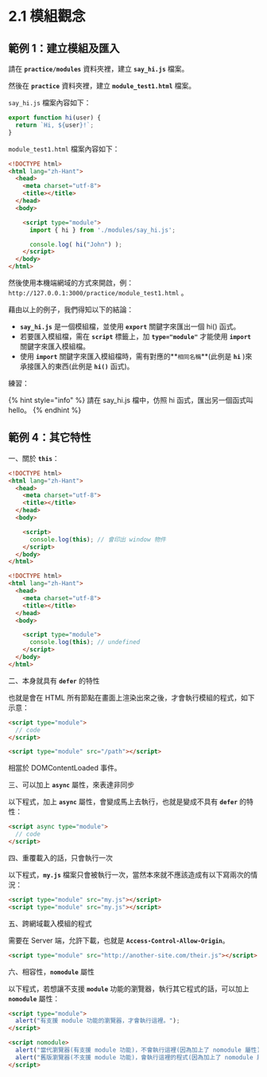 # 2.1 模組觀念

## 範例 1：建立模組及匯入

請在 **`practice/modules`** 資料夾裡，建立 **`say_hi.js`** 檔案。

然後在 **`practice`** 資料夾裡，建立 **`module_test1.html`** 檔案。



`say_hi.js` 檔案內容如下：

```javascript
export function hi(user) {
  return `Hi, ${user}!`;
}
```

`module_test1.html` 檔案內容如下：

```html
<!DOCTYPE html>
<html lang="zh-Hant">
  <head>
    <meta charset="utf-8">
    <title></title>
  </head>
  <body>

    <script type="module">
      import { hi } from './modules/say_hi.js';

      console.log( hi("John") );
    </script>
  </body>
</html>

```

然後使用本機端網域的方式來開啟，例： `http://127.0.0.1:3000/practice/module_test1.html` 。



藉由以上的例子，我們得知以下的結論：

* **`say_hi.js`** 是一個模組檔，並使用 **`export`** 關鍵字來匯出一個 hi() 函式。
* 若要匯入模組檔，需在 **`script`** 標籤上，加 **`type="module"`** 才能使用 **`import`** 關鍵字來匯入模組檔。
* 使用 **`import`** 關鍵字來匯入模組檔時，需有對應的**`相同名稱`**(此例是 **`hi`** )來承接匯入的東西(此例是 **`hi()`** 函式)。



練習：

{% hint style="info" %}
請在 say\_hi.js 檔中，仿照 hi 函式，匯出另一個函式叫 hello。
{% endhint %}







## 範例 4：其它特性

一、關於 **`this`**：

```html
<!DOCTYPE html>
<html lang="zh-Hant">
  <head>
    <meta charset="utf-8">
    <title></title>
  </head>
  <body>

    <script>
      console.log(this); // 會印出 window 物件
    </script>
  </body>
</html>
```

```html
<!DOCTYPE html>
<html lang="zh-Hant">
  <head>
    <meta charset="utf-8">
    <title></title>
  </head>
  <body>

    <script type="module">
      console.log(this); // undefined
    </script>
  </body>
</html>
```



二、本身就具有 **`defer`** 的特性

也就是會在 HTML 所有節點在畫面上渲染出來之後，才會執行模組的程式，如下示意：

```html
<script type="module">
  // code
</script>

<script type="module" src="/path"></script>
```

相當於 DOMContentLoaded 事件。



三、可以加上 **`async`** 屬性，來表達非同步

以下程式，加上 **`async`** 屬性，會變成馬上去執行，也就是變成不具有 **`defer`** 的特性：

```html
<script async type="module">
  // code
</script>
```



四、重覆載入的話，只會執行一次

以下程式，**`my.js`** 檔案只會被執行一次，當然本來就不應該造成有以下寫兩次的情況：

```html
<script type="module" src="my.js"></script>
<script type="module" src="my.js"></script>
```



五、跨網域載入模組的程式

需要在 Server 端，允許下載，也就是 **`Access-Control-Allow-Origin`**。

```html
<script type="module" src="http://another-site.com/their.js"></script>
```



六、相容性，**`nomodule`** 屬性

以下程式，若想讓不支援 **`module`** 功能的瀏覽器，執行其它程式的話，可以加上 **`nomodule`** 屬性：

```html
<script type="module">
  alert("有支援 module 功能的瀏覽器，才會執行這裡。");
</script>

<script nomodule>
  alert("當代瀏覽器(有支援 module 功能)，不會執行這裡(因為加上了 nomodule 屬性)。")
  alert("舊版瀏覽器(不支援 module 功能)，會執行這裡的程式(因為加上了 nomodule 屬性)。");
</script>
```



